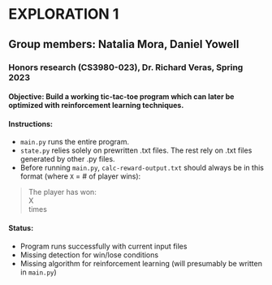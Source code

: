 # EXPLORATION 1

## Group members: Natalia Mora, Daniel Yowell

### Honors research (CS3980-023), Dr. Richard Veras, Spring 2023

#### Objective: Build a working tic-tac-toe program which can later be optimized with reinforcement learning techniques.

#### Instructions:

- `main.py` runs the entire program.
- `state.py` relies solely on prewritten .txt files. The rest rely on .txt files generated by other .py files.
- Before running `main.py`, `calc-reward-output.txt` should always be in this format (where `X` = # of player wins):

> The player has won:  
> X  
> times

#### Status:

- Program runs successfully with current input files
- Missing detection for win/lose conditions
- Missing algorithm for reinforcement learning (will presumably be written in `main.py`)
